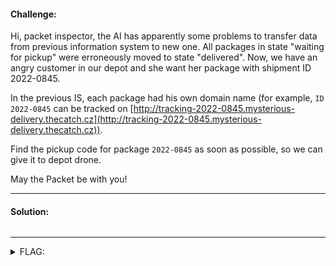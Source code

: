 #### Challenge:

Hi, packet inspector,
the AI has apparently some problems to transfer data from previous information system to new one. All packages in state "waiting for pickup" were erroneously moved to state "delivered". Now, we have an angry customer in our depot and she want her package with shipment ID 2022-0845.

In the previous IS, each package had his own domain name (for example, `ID 2022-0845` can be tracked on [http://tracking-2022-0845.mysterious-delivery.thecatch.cz](http://tracking-2022-0845.mysterious-delivery.thecatch.cz)).

 Find the pickup code for package `2022-0845` as soon as possible, so we can give it to depot drone.

 May the Packet be with you!

---

#### Solution:

```bash
```

---

<details><summary>FLAG:</summary>

```
FLAG{pUVd-t1k9-DbkL-4r5X}
```

</details>
<br/>
